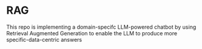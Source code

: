 # RAG
This repo is implementing a domain-specifc LLM-powered chatbot by using Retrieval Augmented Generation to enable the LLM to produce more specific-data-centric answers
